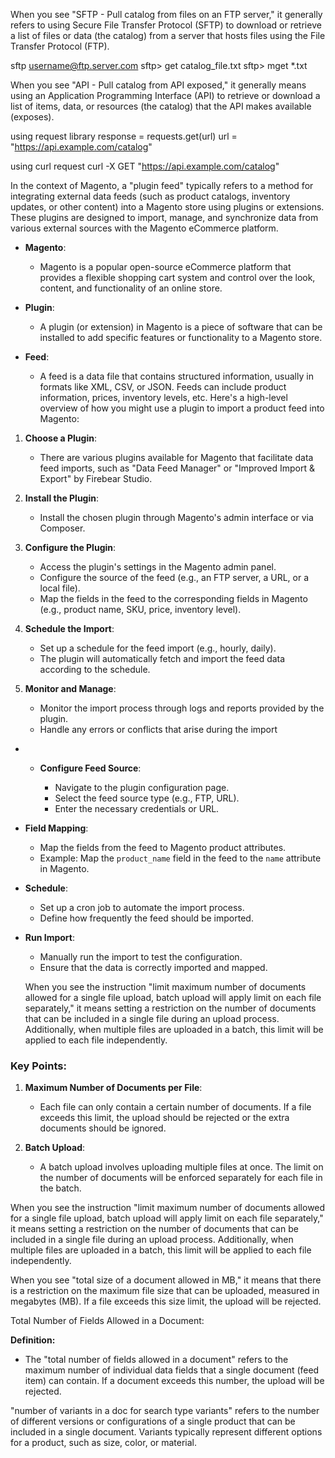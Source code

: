 
When you see "SFTP - Pull catalog from files on an FTP server," it generally refers to using Secure File Transfer Protocol (SFTP) to download or retrieve a list of files or data (the catalog) from a server that hosts files using the File Transfer Protocol (FTP).

sftp username@ftp.server.com
sftp> get catalog_file.txt
sftp> mget *.txt


When you see "API - Pull catalog from API exposed," it generally means using an Application Programming Interface (API) to retrieve or download a list of items, data, or resources (the catalog) that the API makes available (exposes).


using request library
response = requests.get(url)
url = "https://api.example.com/catalog"

using curl request
curl -X GET "https://api.example.com/catalog"

In the context of Magento, a "plugin feed" typically refers to a method for integrating external data feeds (such as product catalogs, inventory updates, or other content) into a Magento store using plugins or extensions. These plugins are designed to import, manage, and synchronize data from various external sources with the Magento eCommerce platform.

- **Magento**:
    
    - Magento is a popular open-source eCommerce platform that provides a flexible shopping cart system and control over the look, content, and functionality of an online store.
- **Plugin**:
    
    - A plugin (or extension) in Magento is a piece of software that can be installed to add specific features or functionality to a Magento store.
- **Feed**:
    
    - A feed is a data file that contains structured information, usually in formats like XML, CSV, or JSON. Feeds can include product information, prices, inventory levels, etc.
Here's a high-level overview of how you might use a plugin to import a product feed into Magento:

1. **Choose a Plugin**:
    
    - There are various plugins available for Magento that facilitate data feed imports, such as "Data Feed Manager" or "Improved Import & Export" by Firebear Studio.
2. **Install the Plugin**:
    
    - Install the chosen plugin through Magento's admin interface or via Composer.
3. **Configure the Plugin**:
    
    - Access the plugin's settings in the Magento admin panel.
    - Configure the source of the feed (e.g., an FTP server, a URL, or a local file).
    - Map the fields in the feed to the corresponding fields in Magento (e.g., product name, SKU, price, inventory level).
4. **Schedule the Import**:
    
    - Set up a schedule for the feed import (e.g., hourly, daily).
    - The plugin will automatically fetch and import the feed data according to the schedule.
5. **Monitor and Manage**:
    
    - Monitor the import process through logs and reports provided by the plugin.
    - Handle any errors or conflicts that arise during the import
- - **Configure Feed Source**:
    
    - Navigate to the plugin configuration page.
    - Select the feed source type (e.g., FTP, URL).
    - Enter the necessary credentials or URL.
- **Field Mapping**:
    
    - Map the fields from the feed to Magento product attributes.
    - Example: Map the `product_name` field in the feed to the `name` attribute in Magento.
- **Schedule**:
    
    - Set up a cron job to automate the import process.
    - Define how frequently the feed should be imported.
- **Run Import**:
    
    - Manually run the import to test the configuration.
    - Ensure that the data is correctly imported and mapped.

  When you see the instruction "limit maximum number of documents allowed for a single file upload, batch upload will apply limit on each file separately," it means setting a restriction on the number of documents that can be included in a single file during an upload process. Additionally, when multiple files are uploaded in a batch, this limit will be applied to each file independently.

### Key Points:

1. **Maximum Number of Documents per File**:
    
    - Each file can only contain a certain number of documents. If a file exceeds this limit, the upload should be rejected or the extra documents should be ignored.
2. **Batch Upload**:
    
    - A batch upload involves uploading multiple files at once. The limit on the number of documents will be enforced separately for each file in the batch.

When you see the instruction "limit maximum number of documents allowed for a single file upload, batch upload will apply limit on each file separately," it means setting a restriction on the number of documents that can be included in a single file during an upload process. Additionally, when multiple files are uploaded in a batch, this limit will be applied to each file independently.


When you see "total size of a document allowed in MB," it means that there is a restriction on the maximum file size that can be uploaded, measured in megabytes (MB). If a file exceeds this size limit, the upload will be rejected.


Total Number of Fields Allowed in a Document:

**Definition:**

- The "total number of fields allowed in a document" refers to the maximum number of individual data fields that a single document (feed item) can contain. If a document exceeds this number, the upload will be rejected.


"number of variants in a doc for search type variants" refers to the number of different versions or configurations of a single product that can be included in a single document. Variants typically represent different options for a product, such as size, color, or material.